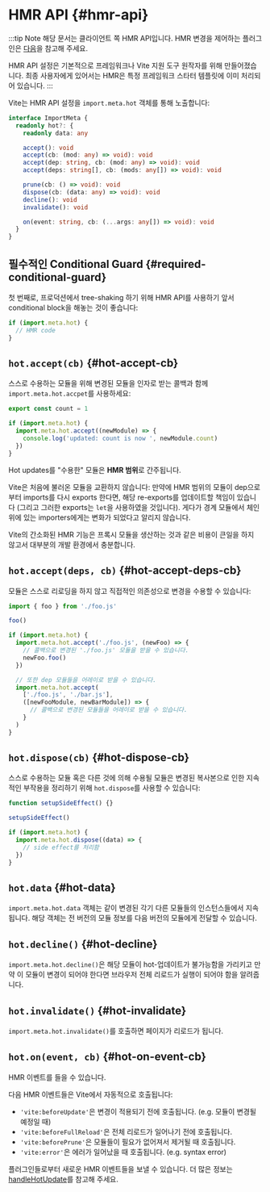 # HMR API {#hmr-api}

:::tip Note
해당 문서는 클라이언트 쪽 HMR API입니다. HMR 변경을 제어하는 플러그인은 [다음](./api-plugin#handlehotupdate)을 참고해 주세요.

HMR API 설정은 기본적으로 프레임워크나 Vite 지원 도구 원작자를 위해 만들어졌습니다. 최종 사용자에게 있어서는 HMR은 특정 프레임워크 스타터 템플릿에 이미 처리되어 있습니다. 
:::

Vite는 HMR API 설정을 `import.meta.hot` 객체를 통해 노출합니다:

```ts
interface ImportMeta {
  readonly hot?: {
    readonly data: any

    accept(): void
    accept(cb: (mod: any) => void): void
    accept(dep: string, cb: (mod: any) => void): void
    accept(deps: string[], cb: (mods: any[]) => void): void

    prune(cb: () => void): void
    dispose(cb: (data: any) => void): void
    decline(): void
    invalidate(): void

    on(event: string, cb: (...args: any[]) => void): void
  }
}
```

## 필수적인 Conditional Guard {#required-conditional-guard}

첫 번째로, 프로덕션에서 tree-shaking 하기 위해 HMR API를 사용하기 앞서 conditional block을 해놓는 것이 좋습니다:

```js
if (import.meta.hot) {
  // HMR code
}
```

## `hot.accept(cb)` {#hot-accept-cb}

스스로 수용하는 모듈을 위해 변경된 모듈을 인자로 받는 콜백과 함께 `import.meta.hot.accpet`를 사용하세요:

```js
export const count = 1

if (import.meta.hot) {
  import.meta.hot.accept((newModule) => {
    console.log('updated: count is now ', newModule.count)
  })
}
```

Hot updates를 "수용한" 모듈은 **HMR 범위**로 간주됩니다.

Vite은 처음에 불러온 모듈을 교환하지 않습니다: 만약에 HMR 범위의 모듈이 dep으로부터 imports를 다시 exports 한다면, 해당 re-exports를 업데이트할 책임이 있습니다 (그리고 그러한 exports는 `let`을 사용하였을 것입니다). 게다가 경계 모듈에서 체인 위에 있는 importers에게는 변화가 되었다고 알리지 않습니다.

Vite의 간소화된 HMR 기능은 프록시 모듈을 생산하는 것과 같은 비용이 큰일을 하지 않고서 대부분의 개발 환경에서 충분합니다.

## `hot.accept(deps, cb)` {#hot-accept-deps-cb}

모듈은 스스로 리로딩을 하지 않고 직접적인 의존성으로 변경을 수용할 수 있습니다:

```js
import { foo } from './foo.js'

foo()

if (import.meta.hot) {
  import.meta.hot.accept('./foo.js', (newFoo) => {
    // 콜백으로 변경된 './foo.js' 모듈을 받을 수 있습니다.
    newFoo.foo()
  })

  // 또한 dep 모듈들을 어레이로 받을 수 있습니다.
  import.meta.hot.accept(
    ['./foo.js', './bar.js'],
    ([newFooModule, newBarModule]) => {
      // 콜백으로 변경된 모듈들을 어레이로 받을 수 있습니다.
    }
  )
}
```

## `hot.dispose(cb)` {#hot-dispose-cb}

스스로 수용하는 모듈 혹은 다른 것에 의해 수용될 모듈은 변경된 복사본으로 인한 지속적인 부작용을 정리하기 위해 `hot.dispose`를 사용할 수 있습니다:

```js
function setupSideEffect() {}

setupSideEffect()

if (import.meta.hot) {
  import.meta.hot.dispose((data) => {
    // side effect를 처리함
  })
}
```

## `hot.data` {#hot-data}

`import.meta.hot.data` 객체는 같이 변경된 각기 다른 모듈들의 인스턴스들에서 지속됩니다. 해당 객체는 전 버전의 모듈 정보를 다음 버전의 모듈에게 전달할 수 있습니다.

## `hot.decline()` {#hot-decline}

`import.meta.hot.decline()`은 해당 모듈이 hot-업데이트가 불가능함을 가리키고 만약 이 모듈이 변경이 되어야 한다면 브라우저 전체 리로드가 실행이 되어야 함을 알려줍니다. 

## `hot.invalidate()` {#hot-invalidate}

`import.meta.hot.invalidate()`를 호출하면 페이지가 리로드가 됩니다.

## `hot.on(event, cb)` {#hot-on-event-cb}

HMR 이벤트를 들을 수 있습니다.

다음 HMR 이벤트들은 Vite에서 자동적으로 호출됩니다:

- `'vite:beforeUpdate'`은 변경이 적용되기 전에 호출됩니다. (e.g. 모듈이 변경될 예정일 때)
- `'vite:beforeFullReload'`은 전체 리로드가 일어나기 전에 호출됩니다.
- `'vite:beforePrune'`은 모듈들이 필요가 없어져서 제거될 때 호출됩니다.
- `'vite:error'`은 에러가 일어났을 때 호출됩니다. (e.g. syntax error)

플러그인들로부터 새로운 HMR 이벤트들을 보낼 수 있습니다. 더 많은 정보는 [handleHotUpdate](./api-plugin#handlehotupdate)를 참고해 주세요.
